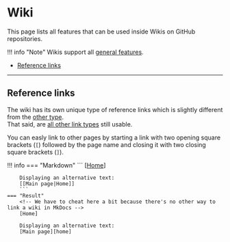 [home]: https://github.com/Andre601/GitHub-Markdown/wiki

# Wiki
This page lists all features that can be used inside Wikis on GitHub repositories.

!!! info "Note"
    Wikis support all [general features](../general).

- [Reference links](#reference-links)

----
## Reference links
The wiki has its own unique type of reference links which is slightly different from the [other type](../general#reference).  
That said, are [all other link types](../general#links) still usable.

You can easly link to other pages by starting a link with two opening square brackets (`[`) followed by the page name and closing it with two closing square brackets (`]`).

!!! info
    === "Markdown"
        ```
        [[Home]]
        
        Displaying an alternative text:  
        [[Main page|Home]]
        ```
    === "Result"
        <!-- We have to cheat here a bit because there's no other way to link a wiki in MkDocs -->
        [Home]
        
        Displaying an alternative text:  
        [Main page][home]